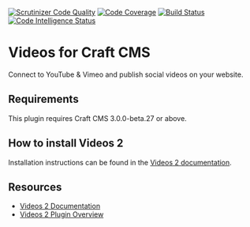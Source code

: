 [![Scrutinizer Code Quality](https://scrutinizer-ci.com/g/dukt/videos/badges/quality-score.png?b=v2)](https://scrutinizer-ci.com/g/dukt/videos/?branch=v2) [![Code Coverage](https://scrutinizer-ci.com/g/dukt/videos/badges/coverage.png?b=v2)](https://scrutinizer-ci.com/g/dukt/videos/?branch=v2) [![Build Status](https://scrutinizer-ci.com/g/dukt/videos/badges/build.png?b=v2)](https://scrutinizer-ci.com/g/dukt/videos/build-status/v2) [![Code Intelligence Status](https://scrutinizer-ci.com/g/dukt/videos/badges/code-intelligence.svg?b=v2)](https://scrutinizer-ci.com/code-intelligence)

# Videos for Craft CMS

Connect to YouTube & Vimeo and publish social videos on your website.

## Requirements

This plugin requires Craft CMS 3.0.0-beta.27 or above.

## How to install Videos 2

Installation instructions can be found in the [Videos 2 documentation](https://github.com/dukt/videos-docs/blob/v2/en/installation.md).

## Resources

- [Videos 2 Documentation](https://docs.dukt.net/videos/v2)
- [Videos 2 Plugin Overview](https://dukt.net/videos)
